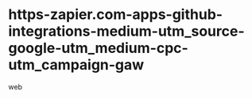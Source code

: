 # https-zapier.com-apps-github-integrations-medium-utm_source-google-utm_medium-cpc-utm_campaign-gaw
web
